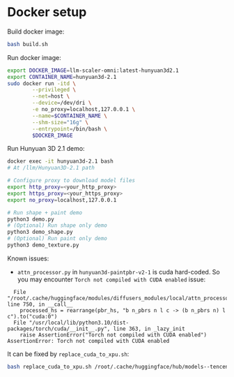 # Docker setup

Build docker image:

```bash
bash build.sh
```

Run docker image:

```bash
export DOCKER_IMAGE=llm-scaler-omni:latest-hunyuan3d2.1
export CONTAINER_NAME=hunyuan3d-2.1
sudo docker run -itd \
        --privileged \
        --net=host \
        --device=/dev/dri \
        -e no_proxy=localhost,127.0.0.1 \
        --name=$CONTAINER_NAME \
        --shm-size="16g" \
        --entrypoint=/bin/bash \
        $DOCKER_IMAGE 
```

Run Hunyuan 3D 2.1 demo:
```bash
docker exec -it hunyuan3d-2.1 bash
# At /llm/Hunyuan3D-2.1 path

# Configure proxy to download model files
export http_proxy=<your_http_proxy>
export https_proxy=<your_https_proxy>
export no_proxy=localhost,127.0.0.1

# Run shape + paint demo
python3 demo.py
# (Optional) Run shape only demo
python3 demo_shape.py
# (Optional) Run paint only demo
python3 demo_texture.py
```

Known issues:

- `attn_processor.py` in `hunyuan3d-paintpbr-v2-1` is cuda hard-coded. So you may encounter `Torch not compiled with CUDA enabled` issue:

```
  File "/root/.cache/huggingface/modules/diffusers_modules/local/attn_processor.py", line 750, in __call__
    processed_hs = rearrange(pbr_hs, "b n_pbrs n l c -> (b n_pbrs n) l c").to("cuda:0")
  File "/usr/local/lib/python3.10/dist-packages/torch/cuda/__init__.py", line 363, in _lazy_init
    raise AssertionError("Torch not compiled with CUDA enabled")
AssertionError: Torch not compiled with CUDA enabled
```

It can be fixed by `replace_cuda_to_xpu.sh`:
```bash
bash replace_cuda_to_xpu.sh /root/.cache/huggingface/hub/models--tencent--Hunyuan3D-2.1/snapshots/22ba78d67f37eac53f3b0f019e0856b8f00fb9b5/hunyuan3d-paintpbr-v2-1/unet/attn_processor.py
```
